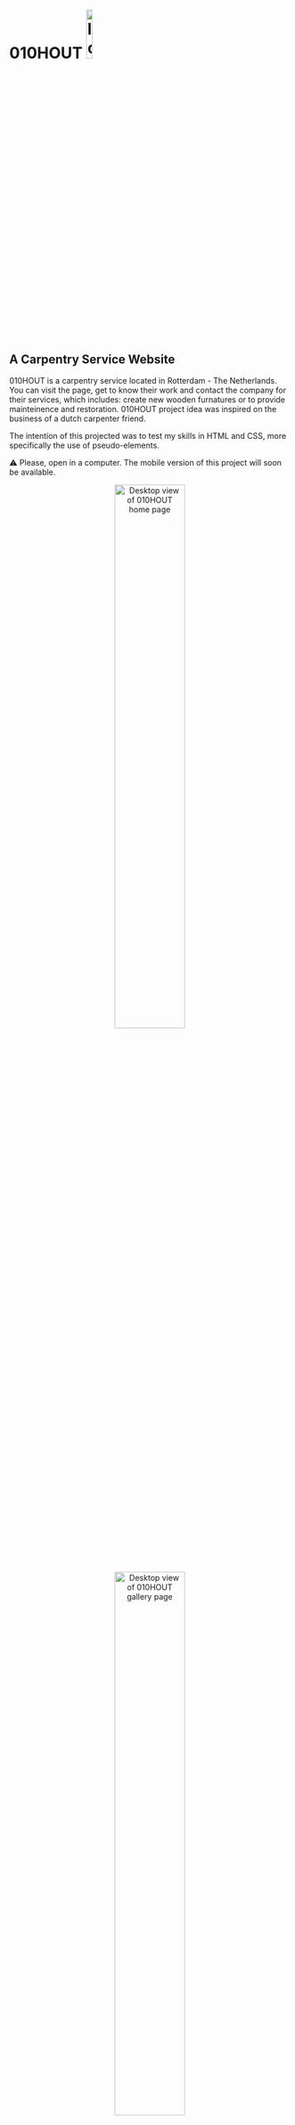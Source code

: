 # 010HOUT  <img src=".assets/images/logo.png" width="15%" alt="logo">

## A Carpentry Service Website

010HOUT is a carpentry service located in Rotterdam - The Netherlands. You can visit the page, get to know their work and contact the company for their services, which includes: create new wooden furnatures or to provide mainteinence and restoration. 
010HOUT project idea was inspired on the business of a dutch carpenter friend.

The intention of this projected was to test my skills in HTML and CSS, more specifically the use of pseudo-elements.

:warning: Please, open in a computer. The mobile version of this project will soon be available.

<div align="center">
  <img src=".assets/images/screenshots/screen-hero-home.png" width=50% alt="Desktop view of 010HOUT home page">
</div>

<div align="center">
  <img src=".assets/images/screenshots/screen-hero-gallery.png" width=50% alt="Desktop view of 010HOUT gallery page">
</div>

<div align="center">
  <img src=".assets/images/screenshots/screen-hero-contact.png" width=50% alt="Desktop view of 010HOUT contact page">
</div>

## :computer: Gallery view of services provided

<div align="center">
  <img src=".assets/images/screenshots/screen-ship.png" width=50% alt="Desktop view of service for ships">
</div>

<div align="center">
  <img src=".assets/images/screenshots/screen-furtunure.png" width=50% alt="Desktop view of services for home furtunure">
</div>

<div align="center">
  <img src=".assets/images/screenshots s/screen-renovation.png" width=50% alt="Desktop view of services for renovations">
</div>

<div align="center">
  <img src=".assets/images/screenshots/screen-eco.png" width=50% alt="Desktop view of eco-items">
</div>

## Learnings
>pseudo-elements</br>
>background-image and cover</br>
>mix-blend-mode property</br>

#### Check it live: 010hout.netlify.app

## Projet's Structure

>Conceptual design of the website and project</br>
>Creation of the logo using Canva.com</br>
>Designing the website structure using Figma</br>
>Adding logo, labels and input field in a coherent HTML structure</br>
>Applying the style to pages, focusing in implement new elements with pseudo-elements</br>
>Adding button functionality</br>
>Bringing the website live, using Netlify</br>
